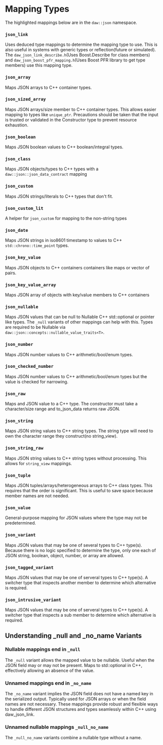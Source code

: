 # Mapping Types

The highlighted mappings below are in the `daw::json` namespace.

### `json_link`

Uses deduced type mappings to determine the mapping type to use. This is also useful in systems with generic types or reflection(future or simulated). The `daw_json_link_describe.h`(Uses Boost.Describe for class members) and
`daw_json_boost_pfr_mapping.h`(Uses Boost PFR library to get type members) use this mapping type.

### `json_array`

Maps JSON arrays to C++ container types.

### `json_sized_array`

Maps JSON arrays/size member to C++ container types. This allows easier mapping to types like `unique_ptr`. Precautions should be taken that the input is trusted or validated in the Constructor type to prevent resource exhaustion.

### `json_boolean`

Maps JSON boolean values to C++ boolean/integral types.

### `json_class`

Maps JSON objects/types to C++ types with a `daw::json::json_data_contract` mapping

### `json_custom`

Maps JSON strings/literals to C++ types that don't fit.

### `json_custom_lit`

A helper for `json_custom` for mapping to the non-string types

### `json_date`

Maps JSON strings in iso8601 timestamp to values to C++ `std::chrono::time_point` types.

### `json_key_value`

Maps JSON objects to C++ containers containers like maps or vector of pairs.

### `json_key_value_array`

Maps JSON array of objects with key/value members to C++ containers

### `json_nullable`

Maps JSON values that can be null to Nullable C++ std::optional or pointer like types. The `_null` variants of other mappings can help with this. Types are required to be Nullable via `daw::json::concepts::nullable_value_traits<T>`.

### `json_number`

Maps JSON number values to C++ arithmetic/bool/enum types.

### `json_checked_number`

Maps JSON number values to C++ arithmetic/bool/enum types but the value is checked for narrowing.

### `json_raw`

Maps and JSON value to a C++ type.  The constructor must take a character/size range and to_json_data returns raw JSON.

### `json_string`

Maps JSON string values to C++ string types. The string type will need to own the character range they construct(no string_view).

### `json_string_raw`

Maps JSON string values to C++ string types without processing. This allows for `string_view` mappings.

### `json_tuple`

Maps JSON tuples/arrays/heterogeneous arrays to C++ class types.  This requires that the order is significant.  This is useful to save space because member names are not needed.

### `json_value`

General-purpose mapping for JSON values where the type may not be predetermined.

### `json_variant`

Maps JSON values that may be one of several types to C++ type(s). Because there is no logic specified to determine the type, only one each of JSON string, boolean, object, number, or array are allowed.

### `json_tagged_variant`

Maps JSON values that may be one of serveral types to C++ type(s). A switcher type that inspects another member to determine which alternative is required.

### `json_intrusive_variant`

Maps JSON values that may be one of serveral types to C++ type(s). A switcher type that inspects a sub member to determine which alternative is required.

## Understanding _null and _no_name Variants

### Nullable mappings end in `_null`

The `_null` variant allows the mapped value to be nullable.
Useful when the JSON field may or may not be present.
Maps to std::optional in C++, effectively allowing an absence of the value.

### Unnamed mappings end in `_no_name`

The `_no_name` variant implies the JSON field does not have a named key in the serialized output.
Typically used for JSON arrays or when the field names are not necessary.
These mappings provide robust and flexible ways to handle different JSON structures and types seamlessly within C++ using daw_json_link.

### Unnamed nullable mappings `_null_no_name`

The `_null_no_name` variants combine a nullable type without a name.
